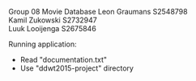 Group 08 Movie Database 
Leon Graumans S2548798  
Kamil Zukowski S2732947  
Luuk Looijenga S2675846 

Running application:

- Read "documentation.txt"
- Use "ddwt2015-project" directory